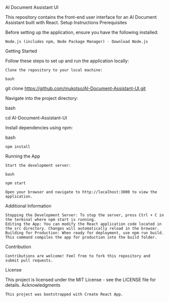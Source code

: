 AI Document Assistant UI

This repository contains the front-end user interface for an AI Document Assistant built with React.
Setup Instructions
Prerequisites

Before setting up the application, ensure you have the following installed:

    Node.js (includes npm, Node Package Manager) - Download Node.js

Getting Started

Follow these steps to set up and run the application locally:

    Clone the repository to your local machine:

    bash

git clone https://github.com/mukotso/AI-Document-Assistant-UI.git

Navigate into the project directory:

bash

cd AI-Document-Assistant-UI

Install dependencies using npm:

bash

    npm install

Running the App

    Start the development server:

    bash

    npm start

    Open your browser and navigate to http://localhost:3000 to view the application.

Additional Information

    Stopping the Development Server: To stop the server, press Ctrl + C in the terminal where npm start is running.
    Editing the App: You can modify the React application code located in the src directory. Changes will automatically reload in the browser.
    Building for Production: When ready for deployment, use npm run build. This command compiles the app for production into the build folder.

Contribution

    Contributions are welcome! Feel free to fork this repository and submit pull requests.

License

This project is licensed under the MIT License - see the LICENSE file for details.
Acknowledgments

    This project was bootstrapped with Create React App.